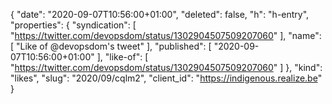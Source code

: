 {
  "date": "2020-09-07T10:56:00+01:00",
  "deleted": false,
  "h": "h-entry",
  "properties": {
    "syndication": [
      "https://twitter.com/devopsdom/status/1302904507509207060"
    ],
    "name": [
      "Like of @devopsdom's tweet"
    ],
    "published": [
      "2020-09-07T10:56:00+01:00"
    ],
    "like-of": [
      "https://twitter.com/devopsdom/status/1302904507509207060"
    ]
  },
  "kind": "likes",
  "slug": "2020/09/cqlm2",
  "client_id": "https://indigenous.realize.be"
}
